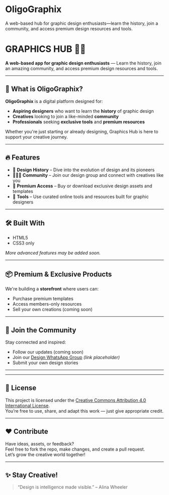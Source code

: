 # OligoGraphix
A web-based hub for graphic design enthusiasts—learn the history, join a community, and access premium design resources and tools.

# GRAPHICS HUB 🎨✨

**A web-based app for graphic design enthusiasts** — Learn the history, join an amazing community, and access premium design resources and tools.

---

## 🚀 What is OligoGraphix?

**OligoGraphix** is a digital platform designed for:

- **Aspiring designers** who want to learn the **history** of graphic design
- **Creatives** looking to join a like-minded **community**
- **Professionals** seeking **exclusive tools** and **premium resources**

Whether you're just starting or already designing, Graphics Hub is here to support your creative journey.

---

## 🔥 Features

- 📖 **Design History** – Dive into the evolution of design and its pioneers  
- 🧑‍🤝‍🧑 **Community** – Join our design group and connect with creatives like you  
- 💎 **Premium Access** – Buy or download exclusive design assets and templates  
- 🧰 **Tools** – Use curated online tools and resources built for graphic designers  

---

## 🛠 Built With

- HTML5  
- CSS3  only

*More advanced features may be added soon.*

---

## 📦 Premium & Exclusive Products

We're building a **storefront** where users can:
- Purchase premium templates  
- Access members-only resources  
- Sell your own creations (coming soon)

---

## 👥 Join the Community

Stay connected and inspired:
- Follow our updates (coming soon)
- Join our [Design WhatsApp Group](#) *(link placeholder)*  
- Submit your own design stories
---



---
## 📜 License

This project is licensed under the [Creative Commons Attribution 4.0 International License](https://creativecommons.org/licenses/by/4.0/).  
You’re free to use, share, and adapt this work — just give appropriate credit.

---
## ❤️ Contribute

Have ideas, assets, or feedback?  
Feel free to fork the repo, make changes, and create a pull request.  
Let’s grow the creative world together!

---

## ✨ Stay Creative!

> “Design is intelligence made visible.” – Alina Wheeler
